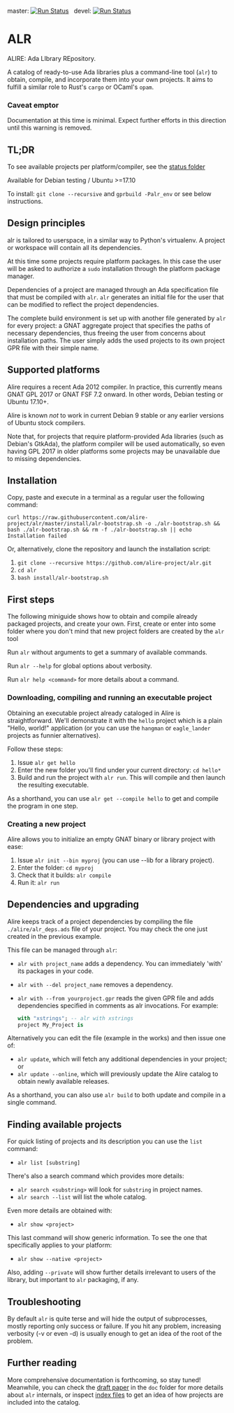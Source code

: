 master: [![Run Status](https://api.shippable.com/projects/5ac50b3494f2af07000852d9/badge?branch=master)](https://app.shippable.com/github/alire-project/alr) &nbsp;
devel: [![Run Status](https://api.shippable.com/projects/5ac50b3494f2af07000852d9/badge?branch=master)](https://app.shippable.com/github/alire-project/alr)

# ALR #

ALIRE: Ada LIbrary REpository.

A catalog of ready-to-use Ada libraries plus a command-line tool (`alr`) to obtain, compile, and incorporate them into your own projects. It aims to fulfill a similar role to Rust's `cargo` or OCaml's `opam`.

### Caveat emptor ###

Documentation at this time is minimal. Expect further efforts in this direction until this warning is removed.

## TL;DR ##

To see available projects per platform/compiler, see the [status folder](status)

Available for Debian testing / Ubuntu >=17.10

To install: `git clone --recursive` and `gprbuild -Palr_env` or see below instructions.

## Design principles ##

alr is tailored to userspace, in a similar way to Python's virtualenv. A project or workspace will contain all its dependencies.

At this time some projects require platform packages. In this case the user will be asked to authorize a `sudo` installation through the platform package manager.

Dependencies of a project are managed through an Ada specification file that must be compiled with `alr`. `alr` generates an initial file for the user that can be modified to reflect the project dependencies. 

The complete build environment is set up with another file generated by `alr` for every project: a GNAT aggregate project that specifies the paths of necessary dependencies, thus freeing the user from concerns about installation paths. The user simply adds the used projects to its own project GPR file with their simple name.

## Supported platforms ##
Alire requires a recent Ada 2012 compiler. In practice, this currently means GNAT GPL 2017 or GNAT FSF 7.2 onward. In other words, Debian testing or Ubuntu 17.10+.

Alire is known _not_ to work in current Debian 9 stable or any earlier versions of Ubuntu stock compilers.

Note that, for projects that require platform-provided Ada libraries (such as Debian's GtkAda), the platform compiler will be used automatically, so even having GPL 2017 in older platforms some projects may be unavailable due to missing dependencies.

## Installation ##
Copy, paste and execute in a terminal as a regular user the following command:

    curl https://raw.githubusercontent.com/alire-project/alr/master/install/alr-bootstrap.sh -o ./alr-bootstrap.sh && bash ./alr-bootstrap.sh && rm -f ./alr-bootstrap.sh || echo Installation failed

Or, alternatively, clone the repository and launch the installation script:

1. `git clone --recursive https://github.com/alire-project/alr.git`
2. `cd alr`
3. `bash install/alr-bootstrap.sh`
    
## First steps ##
The following miniguide shows how to obtain and compile already packaged projects, and create your own. First, create or enter into some folder where you don't mind that new project folders are created by the `alr` tool

Run `alr` without arguments to get a summary of available commands.

Run `alr --help` for global options about verbosity.

Run `alr help <command>` for more details about a command.

### Downloading, compiling and running an executable project ###
Obtaining an executable project already cataloged in Alire is straightforward. We'll demonstrate it with the `hello` project which is a plain "Hello, world!" application (or you can use the `hangman` or `eagle_lander` projects as funnier alternatives).

Follow these steps:

1. Issue `alr get hello`
2. Enter the new folder you'll find under your current directory: `cd hello*`
3. Build and run the project with `alr run`. This will compile and then launch the resulting executable.

As a shorthand, you can use `alr get --compile hello` to get and compile the program in one step.

### Creating a new project ###
Alire allows you to initialize an empty GNAT binary or library project with ease:

1. Issue `alr init --bin myproj` (you can use --lib for a library project).
2. Enter the folder: `cd myproj`
3. Check that it builds: `alr compile`
4. Run it: `alr run`

## Dependencies and upgrading ##
Alire keeps track of a project dependencies by compiling the file `./alire/alr_deps.ads` file of your project. You may check the one just created in the previous example.

This file can be managed through `alr`:

* `alr with project_name` adds a dependency. You can immediately 'with' its packages in your code.
* `alr with --del project_name` removes a dependency.
* `alr with --from yourproject.gpr` reads the given GPR file and adds dependencies specified in comments as alr invocations. For example:

    ```Ada
    with "xstrings"; -- alr with xstrings
    project My_Project is
    ```

Alternatively you can edit the file (example in the works) and then issue one of:

* `alr update`, which will fetch any additional dependencies in your project; or
* `alr update --online`, which will previously update the Alire catalog to obtain newly available releases.

As a shorthand, you can also use `alr build` to both update and compile in a single command.

## Finding available projects ##
For quick listing of projects and its description you can use the `list` command:

* `alr list [substring]`

There's also a search command which provides more details:

* `alr search <substring>` will look for `substring` in project names.
* `alr search --list` will list the whole catalog.

Even more details are obtained with:

* `alr show <project>`

This last command will show generic information. To see the one that specifically applies to your platform:

* `alr show --native <project>`

Also, adding `--private` will show further details irrelevant to users of the library, but important to `alr` packaging, if any.

## Troubleshooting ##

By default `alr` is quite terse and will hide the output of subprocesses, mostly reporting only success or failure. If you hit any problem, increasing verbosity (-v or even -d) is usually enough to get an idea of the root of the problem.

## Further reading ##

More comprehensive documentation is forthcoming, so stay tuned! Meanwhile, you can check the [draft paper](https://github.com/alire-project/alr/blob/master/doc/2018-03.alr-draft.pdf) in the `doc` folder for more details about `alr` internals, or inspect [index files](https://github.com/alire-project/alire/tree/master/index) to get an idea of how projects are included into the catalog.
